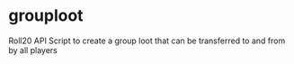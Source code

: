 # grouploot
Roll20 API Script to create a group loot that can be transferred to and from by all players
